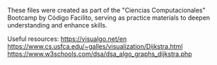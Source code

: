 These files were created as part of the "Ciencias Computacionales" Bootcamp by Código Facilito, serving as practice materials to deepen understanding and enhance skills.


Useful resources:
https://visualgo.net/en
https://www.cs.usfca.edu/~galles/visualization/Dijkstra.html
https://www.w3schools.com/dsa/dsa_algo_graphs_dijkstra.php